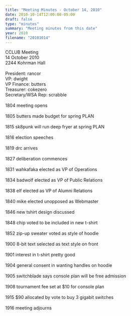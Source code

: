 ```yaml
---
title: "Meeting Minutes - October 14, 2010"
date: 2010-10-14T12:00:00-05:00
draft: false
type: "minutes"
summary: "Meeting minutes from this date"
year: 2010
filename: "20101014"
---
```


CCLUB Meeting<br />
14 October 2010<br />
2244 Kohrman Hall<br />
<br />
President: rancor<br />
VP: dwight<br />
VP Finance: butters<br />
Treasurer: cokezero<br />
Secretary/WSA Rep: scrabble<br />
<br />
1804 meeting opens<br />
<br />
1805 butters made budget for spring PLAN<br />
 <br />
1815 sk8punk will run deep fryer at spring PLAN<br />
<br />
1816 election speeches<br />
<br />
1819 drc arrives<br />
<br />
1827 deliberation commences<br />
<br />
1831 wahkafaka elected as VP of Operations<br />
<br />
1834 badwolf elected as VP of Public Relations<br />
<br />
1838 elf elected as VP of Alumni Relations<br />
<br />
1840 mike elected unopposed as Webmaster<br />
<br />
1846 new tshirt design discussed<br />
<br />
1848 chip voted to be included in new t-shirt<br />
<br />
1852 zip-up sweater voted as style of hoodie<br />
<br />
1900 8-bit text selected as text style on front<br />
<br />
1901 interest in t-shirt pretty good<br />
<br />
1904 general consent in wanting handles on hoodie<br />
<br />
1905 switchblade says console plan will be free admission<br />
<br />
1908 tournament fee set at $10 for console plan<br />
<br />
1915 $90 allocated by vote to buy 3 gigabit switches<br />
<br />
1916 meeting adjourns<br />
